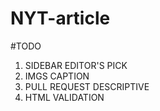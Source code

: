 # NYT-article
#TODO
1. SIDEBAR EDITOR'S PICK
2. IMGS CAPTION
3. PULL REQUEST DESCRIPTIVE
4. HTML VALIDATION
